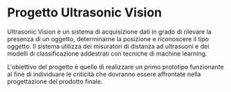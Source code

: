 # Progetto Ultrasonic Vision

Ultrasonic Vision è un sistema di acquisizione dati in grado di rilevare la presenza di un oggetto, determinarne la posizione e riconoscere il tipo oggetto. Il sistema utilizza dei misuratori di distanza ad ultrasuoni e dei modelli di classificazione addestrati con tecniche di machine learning.

L'obiettivo del progetto è quello di realizzare un primo prototipo funzionante al fine di individuare le criticità che dovranno essere affrontate nella progettazione del prodotto finale.
